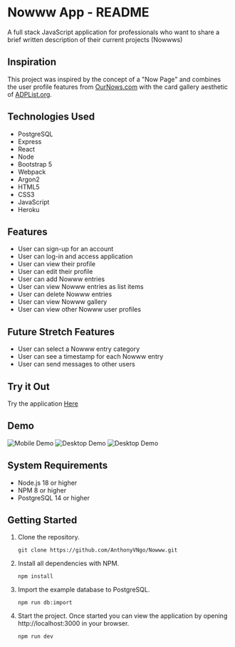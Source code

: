 # Nowww App - README
A full stack JavaScript application for professionals who want to share a brief written description of their current projects (Nowwws)

## Inspiration
This project was inspired by the concept of a "Now Page" and combines the user profile features from [OurNows.com](https://ournows.com/f/explore) with the card gallery aesthetic of [ADPList.org](https://adplist.org/explore?tab=mentors).

## Technologies Used
- PostgreSQL
- Express
- React
- Node
- Bootstrap 5
- Webpack
- Argon2
- HTML5
- CSS3
- JavaScript
- Heroku

## Features
- User can sign-up for an account
- User can log-in and access application
- User can view their profile
- User can edit their profile
- User can add Nowww entries
- User can view Nowww entries as list items
- User can delete Nowww entries
- User can view Nowww gallery
- User can view other Nowww user profiles

## Future Stretch Features
- User can select a Nowww entry category
- User can see a timestamp for each Nowww entry
- User can send messages to other users

## Try it Out
Try the application [Here](nowww-app.herokuapp.com/#sign-in)
## Demo
![Mobile Demo](images/mobile-demo.gif)
![Desktop Demo](images/desktop-demo1.gif)
![Desktop Demo](images/desktop-demo2.gif)

## System Requirements
- Node.js 18 or higher
- NPM 8 or higher
- PostgreSQL 14 or higher

## Getting Started
1. Clone the repository.

    ```shell
    git clone https://github.com/AnthonyVNgo/Nowww.git
    ```

1. Install all dependencies with NPM.

    ```shell
    npm install
    ```

1. Import the example database to PostgreSQL.

    ```shell
    npm run db:import
    ```

1. Start the project. Once started you can view the application by opening http://localhost:3000 in your browser.

    ```shell
    npm run dev
    ```
